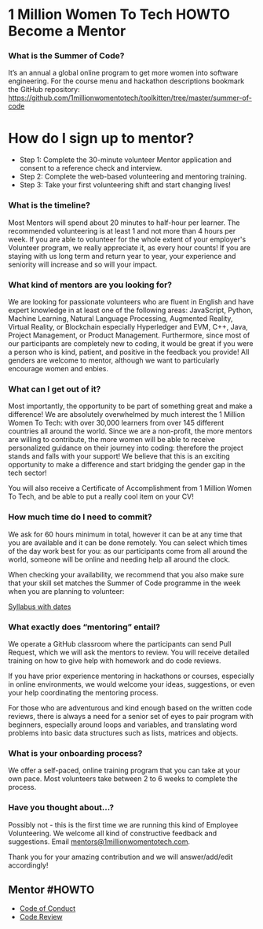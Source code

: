 # 1 Million Women To Tech HOWTO Become a Mentor

### What is the Summer of Code?

It’s an annual a global online program to get more women into software engineering. For the course menu and hackathon descriptions bookmark the GitHub repository: 
https://github.com/1millionwomentotech/toolkitten/tree/master/summer-of-code 

# How do I sign up to mentor?

- Step 1: Complete the 30-minute volunteer Mentor application and consent to a reference check and interview.
- Step 2: Complete the web-based volunteering and mentoring training.
- Step 3: Take your first volunteering shift and start changing lives!

### What is the timeline?

Most Mentors will spend about 20 minutes to half-hour per learner. The recommended volunteering is at least 1 and not more than 4 hours per week. If you are able to volunteer for the whole extent of your employer's Volunteer program, we really appreciate it, as every hour counts! If you are staying with us long term and return year to year, your experience and seniority will increase and so will your impact.

### What kind of mentors are you looking for?

We are looking for passionate volunteers who are fluent in English and have expert knowledge in at least one of the following areas: JavaScript, Python, Machine Learning, Natural Language Processing, Augmented Reality, Virtual Reality, or Blockchain especially Hyperledger and EVM, C++, Java, Project Management, or Product Management. Furthermore, since most of our participants are completely new to coding, it would be great if you were a person who is kind, patient, and positive in the feedback you provide! All genders are welcome to mentor, although we want to particularly encourage women and enbies.

### What can I get out of it?

Most importantly, the opportunity to be part of something great and make a difference! We are absolutely overwhelmed by much interest the 1 Million Women To Tech: with over 30,000 learners from over 145 different countries all around the world. Since we are a non-profit, the more mentors are willing to contribute, the more women will be able to receive personalized guidance on their journey into coding: therefore the project stands and falls with your support! We believe that this is an exciting opportunity to make a difference and start bridging the gender gap in the tech sector! 

You will also receive a Certificate of Accomplishment from 1 Million Women To Tech, and be able to put a really cool item on your CV!

### How much time do I need to commit?

We ask for 60 hours minimum in total, however it can be at any time that you are available and it can be done remotely. You can select which times of the day work best for you: as our participants come from all around the world, someone will be online and needing help all around the clock.

When checking your availability, we recommend that you also make sure that your skill set matches the Summer of Code programme in the week when you are planning to volunteer:

[Syllabus with dates](/summer-of-code/README.md#Syllabus)

### What exactly does “mentoring” entail?

We operate a GitHub classroom where the participants can send Pull Request, which we will ask the mentors to review. You will receive detailed training on how to give help with homework and do code reviews.

If you have prior experience mentoring in hackathons or courses, especially in online environments, we would welcome your ideas, suggestions, or even your help coordinating the mentoring process.

For those who are adventurous and kind enough based on the written code reviews, there is always a need for a senior set of eyes to pair program with beginners, especially around loops and variables, and translating word problems into basic data structures such as lists, matrices and objects.

### What is your onboarding process?

We offer a self-paced, online training program that you can take at your own pace. Most volunteers take between 2 to 6 weeks to complete the process. 

### Have you thought about...?

Possibly not - this is the first time we are running this kind of Employee Volunteering. We welcome all kind of constructive feedback and suggestions. Email mentors@1millionwomentotech.com.

Thank you for your amazing contribution and we will answer/add/edit accordingly!

## Mentor #HOWTO
- [Code of Conduct](code-of-conduct.md)
- [Code Review](code-review.md)

